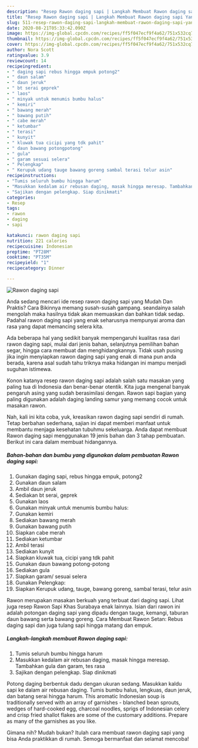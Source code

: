```yaml
---
description: "Resep Rawon daging sapi | Langkah Membuat Rawon daging sapi Yang Bisa Manjain Lidah"
title: "Resep Rawon daging sapi | Langkah Membuat Rawon daging sapi Yang Bisa Manjain Lidah"
slug: 511-resep-rawon-daging-sapi-langkah-membuat-rawon-daging-sapi-yang-bisa-manjain-lidah
date: 2020-08-21T05:33:42.090Z
image: https://img-global.cpcdn.com/recipes/ff5f047ecf9f4a62/751x532cq70/rawon-daging-sapi-foto-resep-utama.jpg
thumbnail: https://img-global.cpcdn.com/recipes/ff5f047ecf9f4a62/751x532cq70/rawon-daging-sapi-foto-resep-utama.jpg
cover: https://img-global.cpcdn.com/recipes/ff5f047ecf9f4a62/751x532cq70/rawon-daging-sapi-foto-resep-utama.jpg
author: Nora Scott
ratingvalue: 3.9
reviewcount: 14
recipeingredient:
- " daging sapi rebus hingga empuk potong2"
- " daun salam"
- " daun jeruk"
- " bt serai geprek"
- " laos"
- " minyak untuk menumis bumbu halus"
- " kemiri"
- " bawang merah"
- " bawang putih"
- " cabe merah"
- " ketumbar"
- " terasi"
- " kunyit"
- " kluwak tua cicipi yang tdk pahit"
- " daun bawang potongpotong"
- " gula"
- " garam sesuai selera"
- " Pelengkap"
- " Kerupuk udang tauge bawang goreng sambal terasi telur asin"
recipeinstructions:
- "Tumis seluruh bumbu hingga harum"
- "Masukkan kedalam air rebusan daging, masak hingga meresap. Tambahkan gula dan garam, tes rasa"
- "Sajikan dengan pelengkap. Siap dinikmati"
categories:
- Resep
tags:
- rawon
- daging
- sapi

katakunci: rawon daging sapi 
nutrition: 221 calories
recipecuisine: Indonesian
preptime: "PT28M"
cooktime: "PT35M"
recipeyield: "1"
recipecategory: Dinner

---
```



![Rawon daging sapi](https://img-global.cpcdn.com/recipes/ff5f047ecf9f4a62/751x532cq70/rawon-daging-sapi-foto-resep-utama.jpg)

Anda sedang mencari ide resep rawon daging sapi yang Mudah Dan Praktis? Cara Bikinnya memang susah-susah gampang. seandainya salah mengolah maka hasilnya tidak akan memuaskan dan bahkan tidak sedap. Padahal rawon daging sapi yang enak seharusnya mempunyai aroma dan rasa yang dapat memancing selera kita.

Ada beberapa hal yang sedikit banyak mempengaruhi kualitas rasa dari rawon daging sapi, mulai dari jenis bahan, selanjutnya pemilihan bahan segar, hingga cara membuat dan menghidangkannya. Tidak usah pusing jika ingin menyiapkan rawon daging sapi yang enak di mana pun anda berada, karena asal sudah tahu triknya maka hidangan ini mampu menjadi suguhan istimewa.

Konon katanya resep rawon daging sapi adalah salah satu masakan yang paling tua di Indonesia dan benar-benar otentik. Kita juga mengenal banyak pengaruh asing yang sudah berasimilasi dengan. Rawon sapi bagian yang paling digunakan adalah daging landing samur yang memang cocok untuk masakan rawon.


Nah, kali ini kita coba, yuk, kreasikan rawon daging sapi sendiri di rumah. Tetap berbahan sederhana, sajian ini dapat memberi manfaat untuk membantu menjaga kesehatan tubuhmu sekeluarga. Anda dapat membuat Rawon daging sapi menggunakan 19 jenis bahan dan 3 tahap pembuatan. Berikut ini cara dalam membuat hidangannya.

<!--inarticleads1-->

##### Bahan-bahan dan bumbu yang digunakan dalam pembuatan Rawon daging sapi:

1. Gunakan  daging sapi, rebus hingga empuk, potong2
1. Gunakan  daun salam
1. Ambil  daun jeruk
1. Sediakan  bt serai, geprek
1. Gunakan  laos
1. Gunakan  minyak untuk menumis bumbu halus:
1. Gunakan  kemiri
1. Sediakan  bawang merah
1. Gunakan  bawang putih
1. Siapkan  cabe merah
1. Sediakan  ketumbar
1. Ambil  terasi
1. Sediakan  kunyit
1. Siapkan  kluwak tua, cicipi yang tdk pahit
1. Gunakan  daun bawang potong-potong
1. Sediakan  gula
1. Siapkan  garam/ sesuai selera
1. Gunakan  Pelengkap:
1. Siapkan  Kerupuk udang, tauge, bawang goreng, sambal terasi, telur asin


Rawon merupakan masakan berkuah yang terbuat dari daging sapi. Lihat juga resep Rawon Sapi Khas Surabaya enak lainnya. Isian dari rawon ini adalah potongan daging sapi yang dipadu dengan tauge, kemangi, taburan daun bawang serta bawang goreng. Cara Membuat Rawon Setan: Rebus daging sapi dan juga tulang sapi hingga matang dan empuk. 

<!--inarticleads2-->

##### Langkah-langkah membuat Rawon daging sapi:

1. Tumis seluruh bumbu hingga harum
1. Masukkan kedalam air rebusan daging, masak hingga meresap. Tambahkan gula dan garam, tes rasa
1. Sajikan dengan pelengkap. Siap dinikmati


Potong daging berbentuk dadu dengan ukuran sedang. Masukkan kaldu sapi ke dalam air rebusan daging. Tumis bumbu halus, lengkuas, daun jeruk, dan batang serai hingga harum. This aromatic Indonesian soup is traditionally served with an array of garnishes - blanched bean sprouts, wedges of hard-cooked egg, charcoal noodles, sprigs of Indonesian celery and crisp fried shallot flakes are some of the customary additions. Prepare as many of the garnishes as you like. 

Gimana nih? Mudah bukan? Itulah cara membuat rawon daging sapi yang bisa Anda praktikkan di rumah. Semoga bermanfaat dan selamat mencoba!
